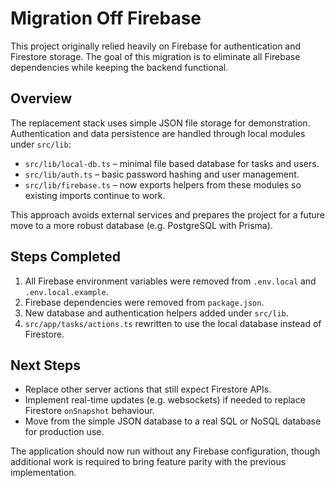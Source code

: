 # Migration Off Firebase

This project originally relied heavily on Firebase for authentication and Firestore storage.  The goal of this migration is to eliminate all Firebase dependencies while keeping the backend functional.

## Overview

The replacement stack uses simple JSON file storage for demonstration.  Authentication and data persistence are handled through local modules under `src/lib`:

- `src/lib/local-db.ts` – minimal file based database for tasks and users.
- `src/lib/auth.ts` – basic password hashing and user management.
- `src/lib/firebase.ts` – now exports helpers from these modules so existing imports continue to work.

This approach avoids external services and prepares the project for a future move to a more robust database (e.g. PostgreSQL with Prisma).

## Steps Completed

1. All Firebase environment variables were removed from `.env.local` and `.env.local.example`.
2. Firebase dependencies were removed from `package.json`.
3. New database and authentication helpers added under `src/lib`.
4. `src/app/tasks/actions.ts` rewritten to use the local database instead of Firestore.

## Next Steps

- Replace other server actions that still expect Firestore APIs.
- Implement real-time updates (e.g. websockets) if needed to replace Firestore `onSnapshot` behaviour.
- Move from the simple JSON database to a real SQL or NoSQL database for production use.

The application should now run without any Firebase configuration, though additional work is required to bring feature parity with the previous implementation.
